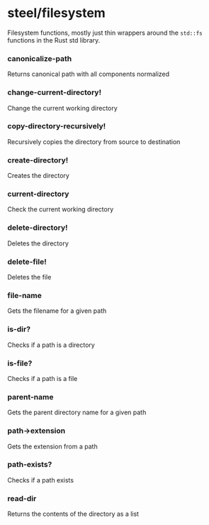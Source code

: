 # steel/filesystem
Filesystem functions, mostly just thin wrappers around the `std::fs` functions in
the Rust std library.
### **canonicalize-path**
Returns canonical path with all components normalized
### **change-current-directory!**
Change the current working directory
### **copy-directory-recursively!**
Recursively copies the directory from source to destination
### **create-directory!**
Creates the directory
### **current-directory**
Check the current working directory
### **delete-directory!**
Deletes the directory
### **delete-file!**
Deletes the file
### **file-name**
Gets the filename for a given path
### **is-dir?**
Checks if a path is a directory
### **is-file?**
Checks if a path is a file
### **parent-name**
Gets the parent directory name for a given path
### **path->extension**
Gets the extension from a path
### **path-exists?**
Checks if a path exists
### **read-dir**
Returns the contents of the directory as a list
